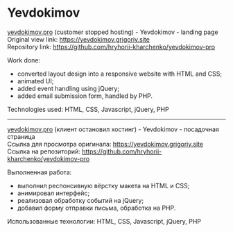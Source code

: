 # Yevdokimov

[yevdokimov.pro](https://yevdokimov.pro) (customer stopped hosting) - Yevdokimov - landing page  
Original view link: https://yevdokimov.grigoriy.site  
Repository link: https://github.com/hryhorii-kharchenko/yevdokimov-pro

Work done:

- converted layout design into a responsive website with HTML and CSS;
- animated UI;
- added event handling using jQuery;
- added email submission form, handled by PHP.

Technologies used: HTML, CSS, Javascript, jQuery, PHP

---

[yevdokimov.pro](https://yevdokimov.pro) (клиент остановил хостинг) - Yevdokimov - посадочная страница  
Ссылка для просмотра оригинала: https://yevdokimov.grigoriy.site  
Ссылка на репозиторий: https://github.com/hryhorii-kharchenko/yevdokimov-pro

Выполненная работа:

- выполнил респонсивную вёрстку макета на HTML и CSS;
- анимировал интерфейс;
- реализовал обработку событий на jQuery;
- добавил форму отправки письма, обработка на PHP.

Использованные технологии: HTML, CSS, Javascript, jQuery, PHP
